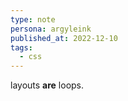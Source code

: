 ```yaml
---
type: note
persona: argyleink
published_at: 2022-12-10
tags: 
  - css
---
```


layouts **are** loops.